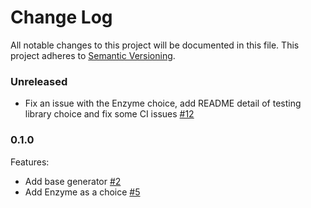 # Change Log
All notable changes to this project will be documented in this file.
This project adheres to [Semantic Versioning](http://semver.org/).

### Unreleased

- Fix an issue with the Enzyme choice, add README detail of testing library choice and fix some CI issues [#12](https://github.com/platanus/cavendish/pull/12)

### 0.1.0

Features:
- Add base generator [#2](https://github.com/platanus/cavendish/pull/2)
- Add Enzyme as a choice [#5](https://github.com/platanus/cavendish/pull/5)

